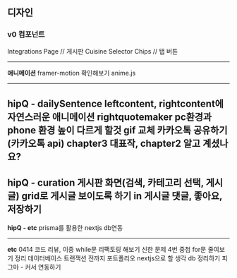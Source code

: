 ## 디자인
### v0 컴포넌트
Integrations Page // 게시판
Cuisine Selector Chips // 탭 버튼

---

**애니메이션**
framer-motion 확인해보기
anime.js

---

**hipQ - dailySentence**
leftcontent, rightcontent에 자연스러운 애니메이션
rightquotemaker pc환경과 phone 환경 높이 다르게 할것 
gif 교체
카카오톡 공유하기(카카오톡 api)
chapter3 대표작, chapter2 알고 계셨나요?
---

**hipQ - curation**
게시판 화면(검색, 카테고리 선택, 게시글)
grid로 게시글 보이도록 하기
in 게시글
댓글, 좋아요, 저장하기
---
**hipQ - etc**
prisma를 활용한 nextjs db연동

---
**etc**
0414 코드 리뷰, 이중 while문 리팩토링 해보기
신한 문제 4번 중첩 for문 줄여보기
정리 데이터베이스 트랜잭션 전까지
포트폴리오 nextjs으로 할 생각
db 정리하기
피그마 - 커서 연동하기